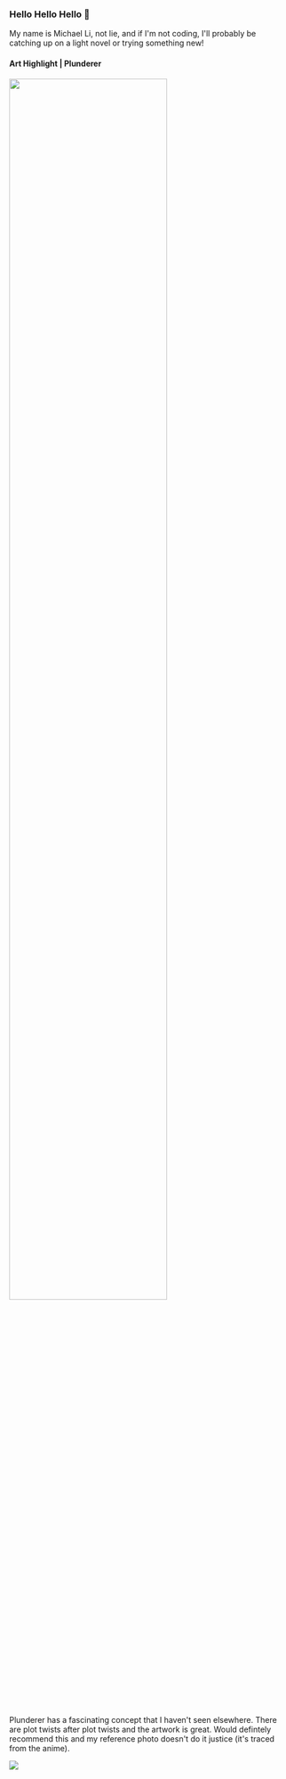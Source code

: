 

### Hello Hello Hello 👋

My name is Michael Li, not lie, and if I'm not coding, I'll probably be catching up on a light novel or trying something new!

#### Art Highlight | Plunderer

<img src="https://imgur.com/OQeN3k9.png" width="75%">

Plunderer has a fascinating concept that I haven't seen elsewhere. There are plot twists after plot twists and the artwork is great. Would defintely recommend this and my reference photo doesn't do it justice (it's traced from the anime). 

<img src="https://github-readme-stats.vercel.app/api?username=itslinotlie&count_private=true&show_icons=true&theme=calm">



<!--
**itslinotlie/itslinotlie** is a ✨ _special_ ✨ repository because its `README.md` (this file) appears on your GitHub profile.

Here are some ideas to get you started:

- 🔭 I’m currently working on ...
- 🌱 I’m currently learning ...
- 👯 I’m looking to collaborate on ...
- 🤔 I’m looking for help with ...
- 💬 Ask me about ...
- 📫 How to reach me: ...
- 😄 Pronouns: ...
- ⚡ Fun fact: ...
-->
